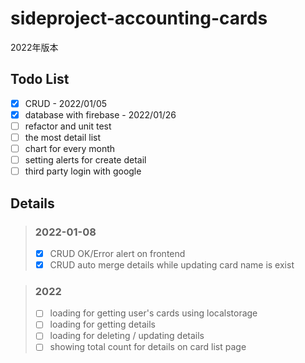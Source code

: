 # sideproject-accounting-cards  
2022年版本

## Todo List
- [X] CRUD - 2022/01/05
- [X] database with firebase - 2022/01/26
- [ ] refactor and unit test
- [ ] the most detail list
- [ ] chart for every month
- [ ] setting alerts for create detail
- [ ] third party login with google

## Details
>### 2022-01-08  
> - [X] CRUD OK/Error alert on frontend
> - [X] CRUD auto merge details while updating card name is exist

>### 2022
> - [ ] loading for getting user's cards using localstorage 
> - [ ] loading for getting details
> - [ ] loading for deleting / updating details
> - [ ] showing total count for details on card list page